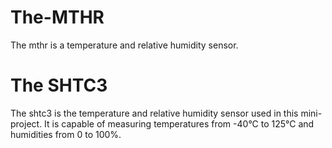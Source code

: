 # The-MTHR
The mthr is a temperature and relative humidity sensor.
# The SHTC3
The shtc3 is the temperature and relative humidity sensor used in this mini-project.
It is capable of measuring temperatures from -40°C to 125°C and humidities from 0 to 100%.

